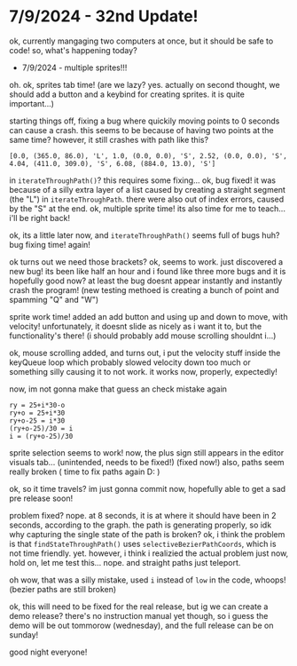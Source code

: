 # 7/9/2024 - 32nd Update!

ok, currently mangaging two computers at once, but it should be safe to code! so, what's happening today?

- 7/9/2024 - multiple sprites!!!

oh. ok, sprites tab time! (are we lazy? yes. actually on second thought, we should add a button and a keybind for creating sprites. it is quite important...)

starting things off, fixing a bug where quickily moving points to 0 seconds can cause a crash. this seems to be because of having two points at the same time? however, it still crashes with path like this?

```
[0.0, (365.0, 86.0), 'L', 1.0, (0.0, 0.0), 'S', 2.52, (0.0, 0.0), 'S', 4.04, (411.0, 309.0), 'S', 6.08, (884.0, 13.0), 'S']
``` 

in `iterateThroughPath()`? this requires some fixing... ok, bug fixed! it was because of a silly extra layer of a list caused by creating a straight segment (the "L") in `iterateThroughPath`. there were also out of index errors, caused by the "S" at the end. ok, multiple sprite time! its also time for me to teach... i'll be right back!

ok, its a little later now, and `iterateThroughPath()` seems full of bugs huh? bug fixing time! again!

ok turns out we need those brackets? ok, seems to work. just discovered a new bug! its been like half an hour and i found like three more bugs and it is hopefully good now? at least the bug doesnt appear instantly and instantly crash the program! (new testing methoed is creating a bunch of point and spamming "Q" and "W")

sprite work time! added an add button and using up and down to move, with velocity! unfortunately, it doesnt slide as nicely as i want it to, but the functionality's there! (i should probably add mouse scrolling shouldnt i...)

ok, mouse scrolling added, and turns out, i put the velocity stuff inside the keyQueue loop which probably slowed velocity down too much or something silly causing it to not work. it works now, properly, expectedly!

now, im not gonna make that guess an check mistake again

```
ry = 25+i*30-o
ry+o = 25+i*30
ry+o-25 = i*30
(ry+o-25)/30 = i
i = (ry+o-25)/30
```

sprite selection seems to work! now, the plus sign still appears in the editor visuals tab... (unintended, needs to be fixed!) (fixed now!) also, paths seem really broken ( time to fix paths again D: ) 

ok, so it time travels? im just gonna commit now, hopefully able to get a sad pre release soon!

problem fixed? nope. at 8 seconds, it is at where it should have been in 2 seconds, according to the graph. the path is generating properly, so idk why capturing the single state of the path is broken? ok, i think the problem is that `findStateThroughPath()` uses `selectiveBezierPathCoords`, which is not time friendly. yet. however, i think i realizied the actual problem just now, hold on, let me test this... nope. and straight paths just teleport.

oh wow, that was a silly mistake, used `i` instead of `low` in the code, whoops! (bezier paths are still broken)

ok, this will need to be fixed for the real release, but ig we can create a demo release? there's no instruction manual yet though, so i guess the demo will be out tommorow (wednesday), and the full release can be on sunday!

good night everyone!